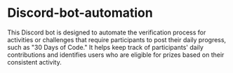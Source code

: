 # Discord-bot-automation
This Discord bot is designed to automate the verification process for activities or challenges that require participants to post their daily progress, such as "30 Days of Code." It helps keep track of participants' daily contributions and identifies users who are eligible for prizes based on their consistent activity.
